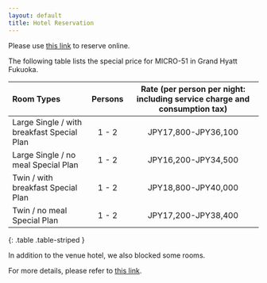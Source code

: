 ```yaml
---
layout: default
title: Hotel Reservation
---
```


Please use [this link](https://amarys-jtb.jp/micro51/) to reserve online.

The following table lists the special price for MICRO-51 in Grand Hyatt Fukuoka.

|Room Types|Persons|Rate  (per person per night: including service charge and consumption tax)|
|:--|:--:|:--:|
|Large Single / with breakfast Special Plan|1 - 2|JPY17,800-JPY36,100|
|Large Single / no meal Special Plan|1 - 2|JPY16,200-JPY34,500|
|Twin / with breakfast Special Plan|1 - 2|JPY18,800-JPY40,000|
|Twin / no meal Special Plan|1 - 2|JPY17,200-JPY38,400|
{: .table .table-striped }

In addition to the venue hotel, we also blocked some rooms.

For more details, please refer to [this link](https://amarys-jtb.jp/micro51/).
